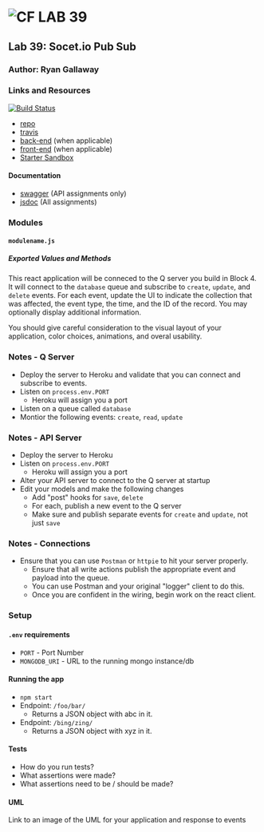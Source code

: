 ![CF](http://i.imgur.com/7v5ASc8.png) LAB 39
=================================================

## Lab 39: Socet.io Pub Sub

### Author: Ryan Gallaway

### Links and Resources

[![Build Status](https://www.travis-ci.com/rkgallaway/39-socket.io-pub-sub.svg?branch=master)](https://www.travis-ci.com/rkgallaway/39-socket.io-pub-sub)

* [repo](https://github.com/rkgallaway/39-socket.io-pub-sub)
* [travis](https://www.travis-ci.com/rkgallaway/39-socket.io-pub-sub)
* [back-end](http://xyz.com) (when applicable)
* [front-end](http://xyz.com) (when applicable)
* [Starter Sandbox](https://codesandbox.io/s/z6mpqy858m)

#### Documentation
* [swagger](http://xyz.com) (API assignments only)
* [jsdoc](http://xyz.com) (All assignments)

### Modules
#### `modulename.js`
##### Exported Values and Methods

This react application will be conneced to the Q server you build in Block 4. It will connect to the `database` queue and subscribe to `create`, `update`, and `delete` events. For each event, update the UI to indicate the collection that was affected, the event type, the time, and the ID of the record.  You may optionally display additional information.

You should give careful consideration to the visual layout of your application, color choices, animations, and overal usability.

### Notes - Q Server
* Deploy the server to Heroku and validate that you can connect and subscribe to events.
* Listen on `process.env.PORT`
  * Heroku will assign you a port
* Listen on a queue called `database`
* Montior the following events: `create`, `read`, `update`

### Notes - API Server
* Deploy the server to Heroku
* Listen on `process.env.PORT`
  * Heroku will assign you a port
* Alter your API server to connect to the Q server at startup
* Edit your models and make the following changes
  * Add "post" hooks for `save`, `delete` 
  * For each, publish a new event to the Q server
  * Make sure and publish separate events for `create` and `update`, not just `save`
  

### Notes - Connections
* Ensure that you can use `Postman` or `httpie` to hit your server properly.
  * Ensure that all write actions publish the appropriate event and payload into the queue.
  * You can use Postman and your original "logger" client to do this.
  * Once you are confident in the wiring, begin work on the react client.
### Setup
#### `.env` requirements
* `PORT` - Port Number
* `MONGODB_URI` - URL to the running mongo instance/db

#### Running the app
* `npm start`
* Endpoint: `/foo/bar/`
  * Returns a JSON object with abc in it.
* Endpoint: `/bing/zing/`
  * Returns a JSON object with xyz in it.
  
#### Tests
* How do you run tests?
* What assertions were made?
* What assertions need to be / should be made?

#### UML
Link to an image of the UML for your application and response to events
